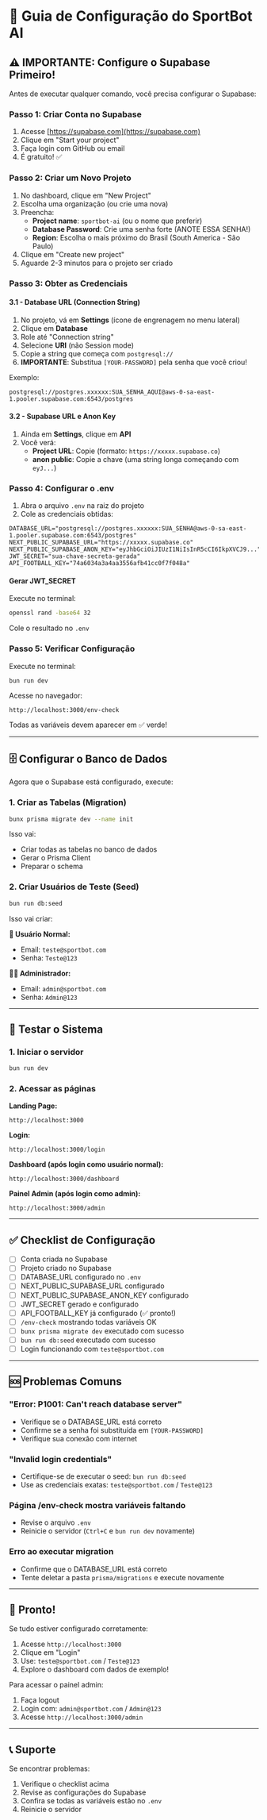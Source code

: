 # 🚀 Guia de Configuração do SportBot AI

## ⚠️ IMPORTANTE: Configure o Supabase Primeiro!

Antes de executar qualquer comando, você precisa configurar o Supabase:

### Passo 1: Criar Conta no Supabase

1. Acesse [https://supabase.com](https://supabase.com)
2. Clique em "Start your project"
3. Faça login com GitHub ou email
4. É gratuito! ✅

### Passo 2: Criar um Novo Projeto

1. No dashboard, clique em "New Project"
2. Escolha uma organização (ou crie uma nova)
3. Preencha:
   - **Project name**: `sportbot-ai` (ou o nome que preferir)
   - **Database Password**: Crie uma senha forte (ANOTE ESSA SENHA!)
   - **Region**: Escolha o mais próximo do Brasil (South America - São Paulo)
4. Clique em "Create new project"
5. Aguarde 2-3 minutos para o projeto ser criado

### Passo 3: Obter as Credenciais

#### 3.1 - Database URL (Connection String)

1. No projeto, vá em **Settings** (ícone de engrenagem no menu lateral)
2. Clique em **Database**
3. Role até "Connection string"
4. Selecione **URI** (não Session mode)
5. Copie a string que começa com `postgresql://`
6. **IMPORTANTE**: Substitua `[YOUR-PASSWORD]` pela senha que você criou!

Exemplo:
```
postgresql://postgres.xxxxxx:SUA_SENHA_AQUI@aws-0-sa-east-1.pooler.supabase.com:6543/postgres
```

#### 3.2 - Supabase URL e Anon Key

1. Ainda em **Settings**, clique em **API**
2. Você verá:
   - **Project URL**: Copie (formato: `https://xxxxx.supabase.co`)
   - **anon public**: Copie a chave (uma string longa começando com `eyJ...`)

### Passo 4: Configurar o .env

1. Abra o arquivo `.env` na raiz do projeto
2. Cole as credenciais obtidas:

```env
DATABASE_URL="postgresql://postgres.xxxxxx:SUA_SENHA@aws-0-sa-east-1.pooler.supabase.com:6543/postgres"
NEXT_PUBLIC_SUPABASE_URL="https://xxxxx.supabase.co"
NEXT_PUBLIC_SUPABASE_ANON_KEY="eyJhbGciOiJIUzI1NiIsInR5cCI6IkpXVCJ9..."
JWT_SECRET="sua-chave-secreta-gerada"
API_FOOTBALL_KEY="74a6034a3a4aa3556afb41cc0f7f048a"
```

#### Gerar JWT_SECRET

Execute no terminal:
```bash
openssl rand -base64 32
```

Cole o resultado no `.env`

### Passo 5: Verificar Configuração

Execute no terminal:
```bash
bun run dev
```

Acesse no navegador:
```
http://localhost:3000/env-check
```

Todas as variáveis devem aparecer em ✅ verde!

---

## 🗄️ Configurar o Banco de Dados

Agora que o Supabase está configurado, execute:

### 1. Criar as Tabelas (Migration)

```bash
bunx prisma migrate dev --name init
```

Isso vai:
- Criar todas as tabelas no banco de dados
- Gerar o Prisma Client
- Preparar o schema

### 2. Criar Usuários de Teste (Seed)

```bash
bun run db:seed
```

Isso vai criar:

**👤 Usuário Normal:**
- Email: `teste@sportbot.com`
- Senha: `Teste@123`

**👨‍💼 Administrador:**
- Email: `admin@sportbot.com`
- Senha: `Admin@123`

---

## 🎯 Testar o Sistema

### 1. Iniciar o servidor
```bash
bun run dev
```

### 2. Acessar as páginas

**Landing Page:**
```
http://localhost:3000
```

**Login:**
```
http://localhost:3000/login
```

**Dashboard (após login como usuário normal):**
```
http://localhost:3000/dashboard
```

**Painel Admin (após login como admin):**
```
http://localhost:3000/admin
```

---

## ✅ Checklist de Configuração

- [ ] Conta criada no Supabase
- [ ] Projeto criado no Supabase
- [ ] DATABASE_URL configurado no `.env`
- [ ] NEXT_PUBLIC_SUPABASE_URL configurado
- [ ] NEXT_PUBLIC_SUPABASE_ANON_KEY configurado
- [ ] JWT_SECRET gerado e configurado
- [ ] API_FOOTBALL_KEY já configurado (✅ pronto!)
- [ ] `/env-check` mostrando todas variáveis OK
- [ ] `bunx prisma migrate dev` executado com sucesso
- [ ] `bun run db:seed` executado com sucesso
- [ ] Login funcionando com `teste@sportbot.com`

---

## 🆘 Problemas Comuns

### "Error: P1001: Can't reach database server"
- Verifique se o DATABASE_URL está correto
- Confirme se a senha foi substituída em `[YOUR-PASSWORD]`
- Verifique sua conexão com internet

### "Invalid login credentials"
- Certifique-se de executar o seed: `bun run db:seed`
- Use as credenciais exatas: `teste@sportbot.com` / `Teste@123`

### Página /env-check mostra variáveis faltando
- Revise o arquivo `.env`
- Reinicie o servidor (`Ctrl+C` e `bun run dev` novamente)

### Erro ao executar migration
- Confirme que o DATABASE_URL está correto
- Tente deletar a pasta `prisma/migrations` e execute novamente

---

## 🎉 Pronto!

Se tudo estiver configurado corretamente:

1. Acesse `http://localhost:3000`
2. Clique em "Login"
3. Use: `teste@sportbot.com` / `Teste@123`
4. Explore o dashboard com dados de exemplo!

Para acessar o painel admin:
1. Faça logout
2. Login com: `admin@sportbot.com` / `Admin@123`
3. Acesse `http://localhost:3000/admin`

---

## 📞 Suporte

Se encontrar problemas:
1. Verifique o checklist acima
2. Revise as configurações do Supabase
3. Confira se todas as variáveis estão no `.env`
4. Reinicie o servidor

